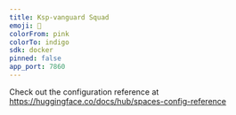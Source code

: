 ```yaml
---
title: Ksp-vanguard Squad
emoji: 🏢
colorFrom: pink
colorTo: indigo
sdk: docker
pinned: false
app_port: 7860
---
```


Check out the configuration reference at https://huggingface.co/docs/hub/spaces-config-reference
